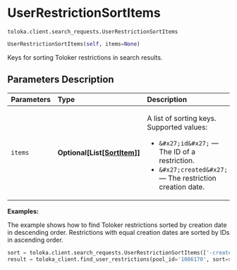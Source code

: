 # UserRestrictionSortItems
`toloka.client.search_requests.UserRestrictionSortItems`

```python
UserRestrictionSortItems(self, items=None)
```

Keys for sorting Toloker restrictions in search results.

## Parameters Description

| Parameters | Type | Description |
| :----------| :----| :-----------|
`items`|**Optional\[List\[[SortItem](toloka.client.search_requests.UserRestrictionSortItems.SortItem.md)\]\]**|<p>A list of sorting keys. Supported values:</p> <ul> <li>`&#x27;id&#x27;` — The ID of a restriction.</li> <li>`&#x27;created&#x27;` — The restriction creation date.</li> </ul>

**Examples:**

The example shows how to find Toloker restrictions sorted by creation date in descending order. Restrictions with equal creation dates are sorted by IDs in ascending order.

```python
sort = toloka.client.search_requests.UserRestrictionSortItems(['-created', 'id'])
result = toloka_client.find_user_restrictions(pool_id='1086170', sort=sort, limit=10)
```
